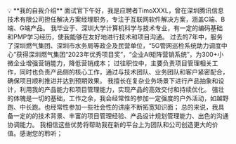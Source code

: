 <aside>
💡 **我的自我介绍**
面试官下午好，我是应聘者TimoXXXL，曾在深圳腾讯信息技术有限公司担任解决方案经理职务，专注于互联网软件解决方案，涵盖C端、B端、G端产品。
我毕业于、深圳大学计算机科学与技术专业，有一定的编码基础和PMP学习经历，使我能够在友好地进行技术和项目沟通。
过去的7年中，服务了深圳燃气集团、深圳市水务局等政企及民营单位，“5G管网巡检系统助力调度中心”获得深圳燃气集团“2023年优秀项目奖”，“企业AI矩阵营销系统”，为300+小微企业增强营销能力，降低营销成本；
过往职位中，主要负责项目管理相关工作，同时也负责产品侧的核心工作，通过与技术团队、业务团队和客户紧密配合，确保项目顺利推进并达到预期效果。
我擅长在复杂业务场景下进行产品抽象和设计，利用我的产品能力和项目管理能力，实现产品的高效交付和持续优化。
强壮的体魄是一切的基础，工作之余，我会经常性的参加一定强度的户外活动，如越野跑、中长跑。也经常性参加一些社会性的讲座不断拓宽知识面；
总的来说，我具备一定的的技术背景、丰富的项目管理经验、产品设计规划管理能力、出色的沟通协调能力。
我相信这些优势将帮助我在新的平台上为团队和公司创造更大的价值。感谢您的聆听；
</aside>
